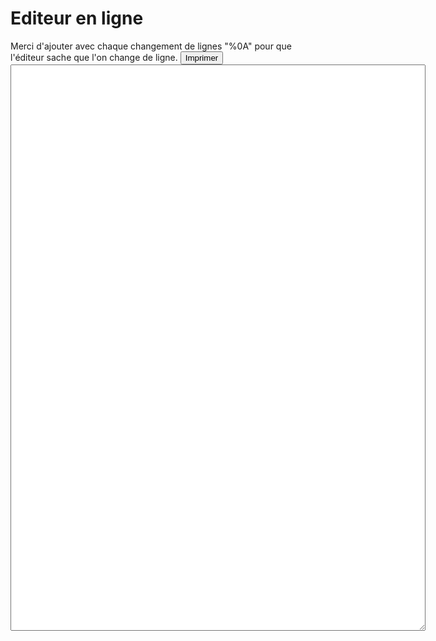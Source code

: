 <h1>Editeur en ligne</h1>
Merci d'ajouter avec chaque changement de lignes "%0A" pour que l'éditeur sache que l'on change de ligne.
<input type="button" id="print" onClick="printPage();" value="Imprimer" />
<textarea id="text" name="text" rows="60" cols="80"></textarea>

<script src="https://code.jquery.com/jquery-3.6.0.min.js" integrity="sha256-/xUj+3OJU5yExlq6GSYGSHk7tPXikynS7ogEvDej/m4=" crossorigin="anonymous"></script>
<script type="text/javascript">
    var text = "";

    $(document).ready(function(){
        const str = window.location.href;

        const words = str.split('#');
        $("#text").val(decodeURI(words[1]));
        text = decodeURI(words[1]);
    });

    $("#text").change(function(){
        text = $("#text").val();
        location.href="#"+text;
    });

    function printPage() {
        location.href="print.html#"+text;
    }
</script>
